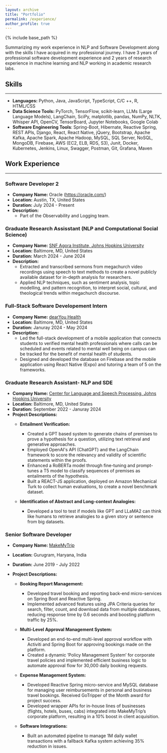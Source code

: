 ```yaml
---
layout: archive
title: "Portfolio"
permalink: /experience/
author_profile: true
---
```

{% include base_path %}

Summarizing my work experience in NLP and Software Development along with the skills I have acquired in my professional journey. I have 3 years of professional software development experience and 2 years of research experience in machine learning and NLP working in academic research labs.

## Skills

---

* **Languages:** Python, Java, JavaScript, TypeScript, C/C ++, R, HTML/CSS
* **Data Science Tools:** PyTorch, TensorFlow, scikit-learn, LLMs (Large Language Models), LangChain, SciPy, matplotlib, pandas, NumPy, NLTK, Whisper API, OpenCV, TensorBoard, Jupyter Notebooks, Google Colab
* **Software Engineering Tools**: Spring-Boot, Hibernate, Reactive Spring, REST APIs, Django, React, React Native, jQuery, Bootstrap, Apache Kafka, Apache Spark, Apache Hadoop, MySQL, SQL Server, NoSQL, MongoDB, Firebase, AWS (EC2, ELB, RDS, S3), Junit, Docker, Kubernetes, Jenkins, Linux, Swagger, Postman, Git, Grafana, Maven

## Work Experience

---
### Software Developer 2

- **Company Name:** Oracle (https://oracle.com/)
- **Location:** Austin, TX, United States
- **Duration:** July 2024 - Present
- **Description:**
  - Part of the Observability and Logging team.
    
### Graduate Research Assisstant (NLP and Computational Social Science)

- **Company Name:** [SNF Agora Institute, Johns Hopkins University](https://snfagora.jhu.edu/)
- **Location:** Baltimore, MD, United States
- **Duration:** March 2024 - June 2024
- **Description:**
  - Extracted and transcribed sermons from megachurch video recordings using speech to text methods to create a novel publicly available dataset for in-depth analysis for researchers.
  - Applied NLP techniques, such as sentiment analysis, topic modelling, and pattern recognition, to interpret social, cultural, and theological trends within megachurch discourse.

### Full-Stack Software Developement Intern

- **Company Name:** [dearYou Health](https://www.dearyouhealth.org/)
- **Location:** Baltimore, MD, United States
- **Duration:** Januray 2024 - May 2024
- **Description:**
  - Led the full-stack development of a mobile application that connects students to verified mental health professionals where calls can be scheduled and events related to mental well being on campus can be tracked for the benefit of mental health of students.
  - Designed and developed the database on Firebase and the mobile application using React Native (Expo) and tutoring a team of 5 on the frameworks.

### Graduate Research Assistant- NLP and SDE

- **Company Name:** [Center for Language and Speech Processing, Johns Hopkins University](https://www.clsp.jhu.edu/)
- **Location:** Baltimore, MD, United States
- **Duration:** September 2022 - Januray 2024
- **Project Descriptions:**
  - **Entailment Verification:**

    - Created a GPT based system to generate chains of premises to prove a hypothesis for a question, utilizing text retrieval and generative approaches.
    - Employed OpenAI's API (ChatGPT) and the LangChain framework to score the relevancy and validity of scientific statements within the proofs.
    - Enhanced a RoBERTa model through fine-tuning and prompt-tunes a T5 model to classify sequences of premises as entailments of the hypothesis.
    - Built a REACT-JS application, deployed on Amazon Mechanical Turk to collect human evaluations, to create a novel benchmark dataset.
  - **Identification of Abstract and Long-context Analogies:**

    - Developed a tool to test if models like GPT and LLaMA2 can think like humans to retrieve analogies to a given story or sentence from big datasets.

### Senior Software Developer

- **Company Name:** [MakeMyTrip](https://www.makemytrip.com/about-us.html)
- **Location:** Gurugram, Haryana, India
- **Duration:** June 2019 - July 2022
- **Project Descriptions:**

  - **Booking Report Management:**

    - Developed travel booking and reporting back-end micro-services on Spring Boot and Reactive Spring.
    - Implemented advanced features using JPA Criteria queries for search, filter, count, and download data from multiple databases, reducing response time by 0.6 seconds and boosting platform traffic by 25%.
  - **Multi-Level Approval Management System:**

    - Developed an end-to-end multi-level approval workflow with Activiti and Spring Boot for approving bookings made on the platform.
    - Created a dynamic ’Policy Management System’ for corporate travel policies and implemented efficient business logic to automate approval flow for 30,000 daily booking requests.
  - **Expense Management System:**

    - Developed Reactive Spring micro-service and MySQL database for managing user reimbursements in personal and business travel bookings. Received GoTripper of the Month award for project success.
    - Developed wrapper APIs for in-house lines of businesses (flights, hotels, buses, cabs) integrated into MakeMyTrip’s corporate platform, resulting in a 10% boost in client acquisition.
  - **Software Integrations:**

    - Built an automated pipeline to manage 1M daily wallet transactions with a fallback Kafka system achieving 35% reduction in issues.
